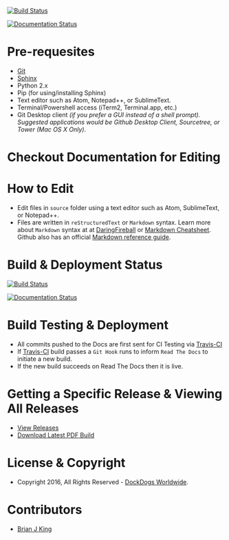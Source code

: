 [![Build Status](https://travis-ci.org/DockDogs/dockdogs-office-sops.svg?branch=master)](https://travis-ci.org/DockDogs/dockdogs-office-sops)

[![Documentation Status](http://readthedocs.org/projects/dd-sops/badge/)](http://dd-sops.readthedocs.org/en/latest/?badge=latest)

Pre-requesites
==============

-   [Git]
-   [Sphinx]
-   Python 2.x
-   Pip (for using/installing Sphinx)
-   Text editor such as Atom, Notepad++, or SublimeText.
-   Terminal/Powershell access (iTerm2, Terminal.app, etc.)
-   Git Desktop client *(if you prefer a GUI instead of a shell prompt). Suggested applications would be Github Desktop Client, Sourcetree, or Tower (Mac OS X Only)*.

Checkout Documentation for Editing
==================================

How to Edit
===========

-   Edit files in `source` folder using a text editor such as Atom, SublimeText, or Notepad++.
-   Files are written in `reStructuredText` or `Markdown` syntax. Learn more about `Markdown` syntax at at [DaringFireball] or [Markdown Cheatsheet]. Github also has an official [Markdown reference guide].

Build & Deployment Status
=========================

[![Build Status](https://travis-ci.org/DockDogs/dockdogs-office-sops.svg?branch=master)](https://travis-ci.org/DockDogs/dockdogs-office-sops)

[![Documentation Status](http://readthedocs.org/projects/dd-sops/badge/?version=latest)](http://dd-sops.readthedocs.org/en/latest/?badge=latest)

Build Testing & Deployment
==========================
* All commits pushed to the Docs are first sent for CI Testing via [Travis-CI](https://travis-ci.org/DockDogs/dockdogs-office-sops)
* If [Travis-CI](https://travis-ci.org/DockDogs/dockdogs-office-sops) build passes a ```Git Hook``` runs to inform ```Read The Docs``` to initiate a new build.
* If the new build succeeds on Read The Docs then it is live. 

Getting a Specific Release & Viewing All Releases
=================================================

-   [View Releases]
-   [Download Latest PDF Build]

License & Copyright
===================

-   Copyright 2016, All Rights Reserved - [DockDogs Worldwide].

Contributors
============

-   [Brian J King]

  [Git]: http://github.com
  [Sphinx]: http://www.sphinx-doc.org/en/stable/
  [DaringFireball]: https://daringfireball.net/projects/markdown/
  [Markdown Cheatsheet]: https://github.com/adam-p/markdown-here/wiki/Markdown-Cheatsheet
  [Markdown reference guide]: https://help.github.com/articles/markdown-basics/
  [View Releases]: https://github.com/DockDogs/dockdogs-office-sops/releases
  [Download Latest PDF Build]: http://readthedocs.org/projects/dd-sops/downloads/pdf/latest/
  [DockDogs Worldwide]: http://dockdogs.com
  [Brian J King]: http://github.com/brianjking
